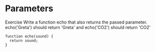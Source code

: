 # Parameters

Exercise
Write a function echo that also returns the passed parameter. echo('Greta') should return 'Greta' and echo('CO2') should return 'CO2'

    function echo(sound) {
      return sound;
    }
